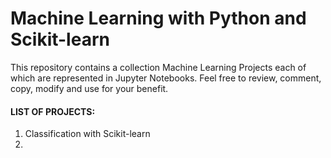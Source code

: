# Machine Learning with Python and Scikit-learn

This repository contains a collection Machine Learning Projects each of which are represented in Jupyter Notebooks. Feel free to review, comment, copy, modify and use for your benefit.

#### LIST OF PROJECTS: 
1. Classification with Scikit-learn
2. 

